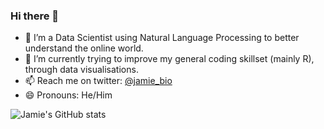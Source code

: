 ### Hi there 👋

- 🔭 I’m a Data Scientist using Natural Language Processing to better understand the online world. 
- 🌱 I’m currently trying to improve my general coding skillset (mainly R), through data visualisations.
- 📫 Reach me on twitter: [@jamie_bio](www.twitter.com/jamie_bio)
- 😄 Pronouns: He/Him

![Jamie's GitHub stats](https://github-readme-stats.vercel.app/api?username=HudsonJamie&count_private=true&show_icons=true&bg_color=30,e96443,904e95&title_color=fff&text_color=fff)


<!--
**HudsonJamie/HudsonJamie** is a ✨ _special_ ✨ repository because its `README.md` (this file) appears on your GitHub profile.

Here are some ideas to get you started:

- 🔭 I’m currently working on ...
- 🌱 I’m currently learning ...
- 👯 I’m looking to collaborate on ...
- 🤔 I’m looking for help with ...
- 💬 Ask me about ...
- 📫 How to reach me: ...
- 😄 Pronouns: ...
- ⚡ Fun fact: ...
-->

